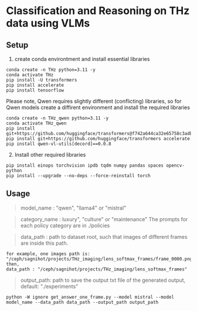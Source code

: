 # Classification and Reasoning on THz data using VLMs

## Setup

1. create conda environtment and install essential libraries

```
conda create -n THz python=3.11 -y
conda activate THz
pip install -U transformers
pip install accelerate
pip install tensorflow
```

Please note, Qwen requires slightly different (conflicting) libraries, so for Qwen models create a diffirent environment and install the required libraries

```
conda create -n THz_qwen python=3.11 -y
conda activate THz_qwen
pip install git+https://github.com/huggingface/transformers@f742a644ca32e65758c3adb36225aef1731bd2a8
pip install git+https://github.com/huggingface/transformers accelerate
pip install qwen-vl-utils[decord]==0.0.8
```

2. Install other required libraries

```
pip install einops torchvision ipdb tqdm numpy pandas spaces opencv-python
pip install --upgrade --no-deps --force-reinstall torch
```


## Usage

> model_name : "qwen", "llama4" or "mistral"

> category_name : luxury", "culture" or "maintenance"
The prompts for each policy category are in ./policies

> data_path : path to dataset root, such that images of different frames are inside this path.
```
for example, one images path is: "/ceph/sagnihot/projects/THz_imaging/lens_softmax_frames/frame_0000.png"
then,
data_path : "/ceph/sagnihot/projects/THz_imaging/lens_softmax_frames"
```

> output_path: path to save the output txt file of the generated output, default: "./experiments"


```
python -W ignore get_answer_one_frame.py --model mistral --model model_name --data_path data_path --output_path output_path
```
